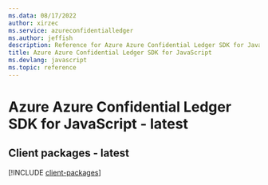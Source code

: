 ```yaml
---
ms.data: 08/17/2022
author: xirzec
ms.service: azureconfidentialledger
ms.author: jeffish
description: Reference for Azure Azure Confidential Ledger SDK for JavaScript
title: Azure Azure Confidential Ledger SDK for JavaScript
ms.devlang: javascript
ms.topic: reference
---
```

# Azure Azure Confidential Ledger SDK for JavaScript - latest

## Client packages - latest
[!INCLUDE [client-packages](azure-confidential-ledger-client-index.md)]